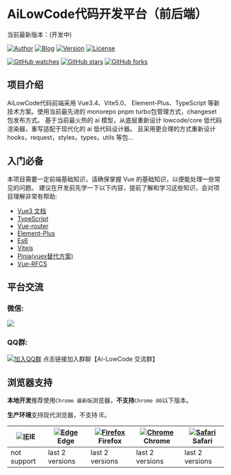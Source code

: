 AiLowCode代码开发平台（前后端）
======================================
当前最新版本：(开发中)

[![Author](https://img.shields.io/badge/Author-Axelu-orange.svg)](https://ailowcode.app)
[![Blog](https://img.shields.io/badge/Blog-个人博客-yellow.svg)](https://axelu.me)
[![Version](https://img.shields.io/badge/version-开发中-brightgreen.svg)](https://github.com/ai-lowcode/core/releases/tag/)
[![License](https://img.shields.io/badge/license-MIT%20License-blue.svg)](https://github.com/ai-lowcode/core/blob/main/LICENSE)

[![GitHub watches](https://img.shields.io/github/watchers/ai-lowcode/core.svg?style=social&label=Watch)](https://github.com/ai-lowcode/core)
[![GitHub stars](https://img.shields.io/github/stars/ai-lowcode/core.svg?style=social&label=Stars)](https://github.com/ai-lowcode/core)
[![GitHub forks](https://img.shields.io/github/forks/ai-lowcode/core.svg?style=social&label=Fork)](https://github.com/ai-lowcode/core)

## 项目介绍

AiLowCode代码前端采用 Vue3.4、Vite5.0、 Element-Plus、TypeScript 等新技术方案。使用当前最先进的 monorepo pnpm turbo包管理方式，changeset 包发布方式。
基于当前最火热的 ai 模型，从底层重新设计 lowcode/core 低代码渲染器，重写适配于现代化的 ai 低代码设计器。
且采用更合理的方式重新设计 hooks，request，styles，types，utils 等包...

## 入门必备

本项目需要一定前端基础知识，请确保掌握 Vue 的基础知识，以便能处理一些常见的问题。
建议在开发前先学一下以下内容，提前了解和学习这些知识，会对项目理解非常有帮助:

* [Vue3 文档](https://v3.vuejs.org/)
* [TypeScript](https://www.typescriptlang.org/)
* [Vue-router](https://next.router.vuejs.org/)
* [Element-Plus](https://www.antdv.com/components/overview-cn)
* [Es6](https://es6.ruanyifeng.com/)
* [Vitejs](https://vitejs.dev/)
* [Pinia(vuex替代方案)](https://pinia.esm.dev/introduction.html)
* [Vue-RFCS](https://github.com/vuejs/rfcs)

## 平台交流

### 微信:

![](https://i.imgur.com/tD8L1B2.png)

### QQ群:

[![加入QQ群](https://img.shields.io/badge/718136001-blue.svg)](https://qm.qq.com/q/YPjQJoIxqI)
点击链接加入群聊【Ai-LowCode 交流群】

## 浏览器支持

**本地开发**推荐使用`Chrome 最新版`浏览器，**不支持**`Chrome 80`以下版本。

**生产环境**支持现代浏览器，不支持 IE。

| [![IE](https://raw.githubusercontent.com/alrra/browser-logos/master/src/archive/internet-explorer_9-11/internet-explorer_9-11_48x48.png)](http://godban.github.io/browsers-support-badges/)IE | [![ Edge](https://raw.githubusercontent.com/alrra/browser-logos/master/src/edge/edge_48x48.png)](http://godban.github.io/browsers-support-badges/)Edge | [![Firefox](https://raw.githubusercontent.com/alrra/browser-logos/master/src/firefox/firefox_48x48.png)](http://godban.github.io/browsers-support-badges/)Firefox | [![Chrome](https://raw.githubusercontent.com/alrra/browser-logos/master/src/chrome/chrome_48x48.png)](http://godban.github.io/browsers-support-badges/)Chrome | [![Safari](https://raw.githubusercontent.com/alrra/browser-logos/master/src/safari/safari_48x48.png)](http://godban.github.io/browsers-support-badges/)Safari |
|-----------------------------------------------------------------------------------------------------------------------------------------------------------------------------------------------|--------------------------------------------------------------------------------------------------------------------------------------------------------|-------------------------------------------------------------------------------------------------------------------------------------------------------------------|---------------------------------------------------------------------------------------------------------------------------------------------------------------|---------------------------------------------------------------------------------------------------------------------------------------------------------------|
| not support                                                                                                                                                                                   | last 2 versions                                                                                                                                        | last 2 versions                                                                                                                                                   | last 2 versions                                                                                                                                               | last 2 versions                                                                                                                                               |
